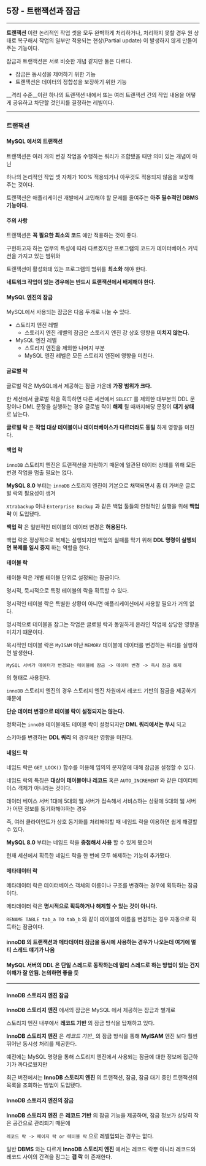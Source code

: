 ## 5장 - 트랜잭션과 잠금

---

__트랜잭션__ 이란 논리적인 작업 셋을 모두 완벽하게 처리하거나, 처리하지 못할 경우 원 상태로 복구해서 작업의 
일부만 적용되는 현상(Partial update) 이 발생하지 않게 만들어주는 기능이다.

잠금과 트랜잭션은 서로 비슷한 개념 같지만 둘은 다르다.
- 잠금은 동시성을 제어하기 위한 기능
- 트랜잭션은 데이터의 정합성을 보장하기 위한 기능

__격리 수준__이란 하나의 트랜잭션 내에서 또는 여러 트랜잭션 간의 작업 내용을 어떻게 공유하고 차단할 것인지를 결정하는 레빌이다.

---

### 트랜잭션

#### MySQL 에서의 트랜잭션

트랜잭션은 여러 개의 변경 작업을 수행하는 쿼리가 조합됐을 때만 의미 있는 개념이 아닌 

하나의 논리적인 작업 셋 자체가 100% 적용되거나 아무것도 적용되지 않음을 보장해 주는 것이다.

트랜잭션은 애플리케이션 개발에서 고민해야 할 문제를 줄여주는 __아주 필수적인 DBMS 기능이다.__

#### 주의 사항

트랜잭션은 __꼭 필요한 최소의 코드__ 에만 적용하는 것이 좋다.

구현하고자 하는 업무의 특성에 따라 다르겠지만 프로그램의 코드가 데이터베이스 커넥션을 가지고 있는 범위와

트랜잭션이 활성화돼 있는 프로그램의 범위를 __최소화__ 해야 한다.

__네트워크 작업이 있는 경우에는 반드시 트랜잭션에서 배제해야 한다.__

#### MySQL 엔진의 잠금

MySQL에서 사용되는 잠금은 다음 두개로 나눌 수 있다.

- 스토리지 엔진 레벨
  - 스토리지 엔진 레벨의 잠금은 스토리지 엔진 강 상호 영향을 __미치지 않는다.__
- MySQL 엔진 레벨
  - 스토리지 엔진을 제외한 나머지 부분
  - MySQL 엔진 레벨은 모든 스토리지 엔진에 영향을 미친다.
    
#### 글로벌 락

글로벌 락은 MySQL에서 제공하는 잠금 가운데 __가장 범위가 크다.__

한 세션에서 글로벌 락을 획득하면 다른 세션에서 ```SELECT``` 를 제외한 대부분의 DDL 문장이나 DML 문장을 
실행하는 경우 글로벌 락이 __해제__ 될 때까지해당 문장이 __대기 상태__ 로 남는다.

__글로벌 락__ 은 __작업 대상 테이블이나 데이터베이스가 다르더라도 동일__ 하게 영향을 미친다.


#### 백업 락

``innoDB`` 스토리지 엔진은 트랜잭션을 지원하기 때문에 일관된 데이터 상태를 위해 모든 변경 작업을 멈출 필요는 없다.

__MySQL 8.0__ 부터는 ``innoDB`` 스토리지 엔진이 기본으로 채택되면서 좀 더 가벼운 글로벌 락의 필요성이 생겨

``Xtrabackup`` 이나 ``Enterprise Backup`` 과 같은 백업 툴들의 안정적인 실행을 위해 __백업 락__ 이 도입됐다.

__백업 락__ 은 일반적인 테이블의 데이터 변경은 __허용된다.__

백업 락은 정상적으로 복제는 실행되지만 백업의 실패를 막기 위해 __DDL 명령이 실행되면 복제를 일시 중지__ 하는 역할을 한다.

#### 테이블 락

테이블 락은 개별 테이블 단위로 설정되는 잠금이다.

명시적, 묵시적으로 특정 테이블의 락을 획득할 수 있다.

명시적인 테이블 락은 특별한 상황이 아니면 애플리케이션에서 사용할 필요가 거의 없다.

명시적으로 테이블을 잠그는 작업은 글로벌 락과 동일하게 온라인 작업에 상당한 영향을 미치기 떄문이다.

묵시적인 테이블 락은 ``MyISAM`` 이난 ``MEMORY`` 테이블에 데이터를 변경하는 쿼리를 실행하면 발생한다.

```MySQL 서버가 데이터가 변경되는 테이블에 잠금 -> 데이터 변경 -> 즉시 잠금 해제```

의 형태로 사용된다.

``innoDB`` 스토리지 엔진의 경우 스토리지 엔진 차원에서 레코드 기반의 잠금을 제공하기 때문에 

__단순 데이터 변경으로 테이블 락이 설정되지는 않는다.__

정확히는 ``innoDB`` 테이블에도 테이블 락이 설정되지만 __DML 쿼리에서는 무시__ 되고

스키마를 변경하는 __DDL 쿼리__ 의 경우에만 영향을 미친다.

#### 네임드 락

네임드 락은 ``GET_LOCK()`` 함수를 이용해 임의의 문자열에 대해 잠금을 설정할 수 있다.

네임드 락의 특징은 __대상이 테이블이나 레코드__ 혹은 ``AUTO_INCREMENT`` 와 같은 데이터베이스 객체가 아니라는 것이다.

데이터 베이스 서버 1대에 5대의 웹 서버가 접속해서 서비스하는 상황에 5대의 웹 서버가 어떤 정보를 동기화해야하는 경우

즉, 여러 클라이언트가 상호 동기화를 처리해야할 때 네임드 락을 이용하면 쉽게 해결할 수 있다.

__MySQL 8.0__ 부터는 네임드 락을 __중첩해서 사용__ 할 수 있게 됐으며

현재 세션에서 획득한 네임드 락을 한 번에 모두 해제하는 기능이 추가됐다.

#### 메타데이터 락

메타데이터 락은 데이터베이스 객체의 이름이나 구조를 변경하는 경우에 획득하는 잠금이다.

메타데이터 락은 __명시적으로 획득하거나 해제할 수 있는 것이 아니다.__

``RENAME TABLE tab_a TO tab_b`` 와 같이 테이블의 이름을 변경하는 경우 자동으로 획득하는 잠금이다.

#### innoDB 의 트랜잭션과 메타데이터 잠금을 동시에 사용하는 경우가 나오는데 여기에 멀티 스레드 얘기가 나옴
#### MySQL 서버의 DDL 은 단일 스레드로 동작하는데 멀티 스레드로 하는 방법이 있는 건지 이해가 잘 안됨. 논의하면 좋을 듯

---

#### InnoDB 스토리지 엔진 잠금

__InnoDB 스토리지 엔진__ 에서의 잠금은 MySQL 에서 제공하는 잠금과 별개로

스토리지 엔진 내부에서 __레코드 기반__ 의 잠금 방식을 탑재하고 있다.

__InnoDB 스토리지 엔진__ 은 _레코드 기반__ 의 잠금 방식을 통해 __MyISAM__ 엔진 보다 훨씬 뛰어난 동시성 처리를 제공한다.

예전에는 MySQL 명령을 통해 스토리지 엔진에서 사용되는 잠금에 대한 정보에 접근하기가 까다로웠지만

최근 버전에서는 __InnoDB 스토리지 엔진__ 의 트랜잭션, 잠금, 잠금 대기 중인 트랜잭션의 목록을 조회하는 방법이 도입됐다.

#### InnoDB 스토리지 엔진의 잠금

__InnoDB 스토리지 엔진__ 은 __레코드 기반__ 의 잠금 기능을 제공하며, 잠금 정보가 상당히 작은 공간으로 관리되기 때문에

``레코드 락 -> 페이지 락 or 테이블 락`` 으로 레벨업되는 경우는 없다.

일반 __DBMS__ 와는 다르게 __InnoDB 스토리지 엔진__ 에서는 레코드 락뿐 아니라 레코드와 레코드 사이의 간격을 잠그는 __갭 락__ 이 존재한다.






